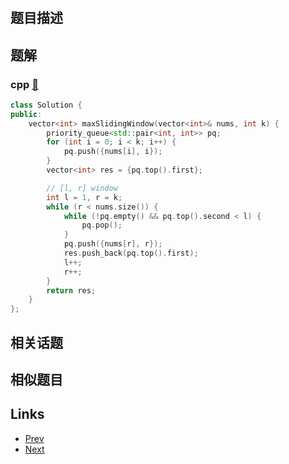 
# [](https://leetcode-cn.com/problems/sliding-window-maximum)

## 题目描述



## 题解

### cpp [🔗](sliding-window-maximum.cpp) 
```cpp
class Solution {
public:
    vector<int> maxSlidingWindow(vector<int>& nums, int k) {
        priority_queue<std::pair<int, int>> pq;
        for (int i = 0; i < k; i++) {
            pq.push({nums[i], i});
        }
        vector<int> res = {pq.top().first};

        // [l, r] window
        int l = 1, r = k;
        while (r < nums.size()) {
            while (!pq.empty() && pq.top().second < l) {
                pq.pop();
            }
            pq.push({nums[r], r});
            res.push_back(pq.top().first);
            l++;
            r++;
        }
        return res;
    }
};
```


## 相关话题



## 相似题目



## Links

- [Prev](../product-of-array-except-self/README.md) 
- [Next](../valid-anagram/README.md) 

